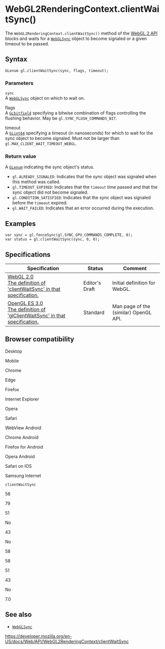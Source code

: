 WebGL2RenderingContext.clientWaitSync()
=======================================

The `WebGL2RenderingContext.clientWaitSync()` method of the [WebGL 2 API](../webgl_api) blocks and waits for a [`WebGLSync`](../webglsync) object to become signaled or a given timeout to be passed.

Syntax
------

    GLenum gl.clientWaitSync(sync, flags, timeout);

### Parameters

`sync`  
A [`WebGLSync`](../webglsync) object on which to wait on.

flags  
A [`GLbitfield`](../webgl_api/types) specifying a bitwise combination of flags controlling the flushing behavior. May be `gl.SYNC_FLUSH_COMMANDS_BIT`.

timeout  
A [`GLint64`](../webgl_api/types) specifying a timeout (in nanoseconds) for which to wait for the sync object to become signaled. Must not be larger than `gl.MAX_CLIENT_WAIT_TIMEOUT_WEBGL`.

### Return value

A [`GLenum`](../webgl_api/types) indicating the sync object's status.

-   `gl.ALREADY_SIGNALED`: Indicates that the sync object was signaled when this method was called.
-   `gl.TIMEOUT_EXPIRED`: Indicates that the `timeout` time passed and that the sync object did not become signaled.
-   `gl.CONDITION_SATISFIED`: Indicates that the sync object was signaled before the `timeout` expired.
-   `gl.WAIT_FAILED`: Indicates that an error occurred during the execution.

Examples
--------

    var sync = gl.fenceSync(gl.SYNC_GPU_COMMANDS_COMPLETE, 0);
    var status = gl.clientWaitSync(sync, 0, 0);

Specifications
--------------

<table><thead><tr class="header"><th>Specification</th><th>Status</th><th>Comment</th></tr></thead><tbody><tr class="odd"><td><a href="https://www.khronos.org/registry/webgl/specs/latest/2.0/#3.7.14">WebGL 2.0<br />
<span class="small">The definition of 'clientWaitSync' in that specification.</span></a></td><td><span class="spec-ed">Editor's Draft</span></td><td>Initial definition for WebGL.</td></tr><tr class="even"><td><a href="https://www.khronos.org/opengles/sdk/docs/man3/html/glClientWaitSync.xhtml">OpenGL ES 3.0<br />
<span class="small">The definition of 'glClientWaitSync' in that specification.</span></a></td><td><span class="spec-standard">Standard</span></td><td>Man page of the (similar) OpenGL API.</td></tr></tbody></table>

Browser compatibility
---------------------

Desktop

Mobile

Chrome

Edge

Firefox

Internet Explorer

Opera

Safari

WebView Android

Chrome Android

Firefox for Android

Opera Android

Safari on IOS

Samsung Internet

`clientWaitSync`

56

79

51

No

43

No

58

58

51

43

No

7.0

See also
--------

-   [`WebGLSync`](../webglsync)

<a href="https://developer.mozilla.org/en-US/docs/Web/API/WebGL2RenderingContext/clientWaitSync" class="_attribution-link">https://developer.mozilla.org/en-US/docs/Web/API/WebGL2RenderingContext/clientWaitSync</a>
